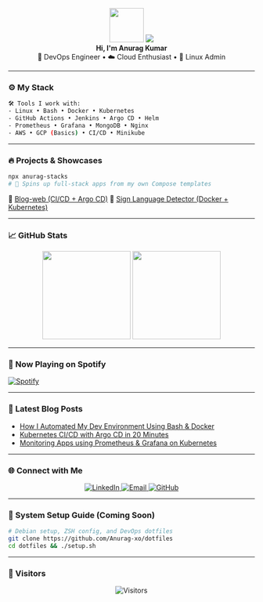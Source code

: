 <div align="center">
  <img src="https://media.giphy.com/media/hvRJCLFzcasrR4ia7z/giphy.gif" width="70px" />
  
  <picture>
    <source media="(prefers-color-scheme: dark)" srcset="https://readme-typing-svg.demolab.com?font=Fira+Code&weight=600&size=24&pause=1000&color=00F7D2&center=true&vCenter=true&width=435&lines=DevOps+Engineer;Linux+Wizard;Cloud+Native+Explorer;Keep+Shipping,+Keep+Learning">
    <source media="(prefers-color-scheme: light)" srcset="https://readme-typing-svg.demolab.com?font=Fira+Code&weight=600&size=24&pause=1000&color=0A0A0A&center=true&vCenter=true&width=435&lines=DevOps+Engineer;Linux+Wizard;Cloud+Native+Explorer;Keep+Shipping,+Keep+Learning">
    <img src="https://readme-typing-svg.demolab.com?font=Fira+Code&weight=600&size=24&pause=1000&color=00F7D2&center=true&vCenter=true&width=435&lines=DevOps+Engineer;Linux+Wizard;Cloud+Native+Explorer;Keep+Shipping,+Keep+Learning" />
  </picture>

  <br/>
  <b>Hi, I'm Anurag Kumar</b><br/>
  🚀 DevOps Engineer • ☁️ Cloud Enthusiast • 🐧 Linux Admin
</div>

---

### ⚙️ My Stack

```bash
🛠️ Tools I work with:
- Linux • Bash • Docker • Kubernetes
- GitHub Actions • Jenkins • Argo CD • Helm
- Prometheus • Grafana • MongoDB • Nginx
- AWS • GCP (Basics) • CI/CD • Minikube
````

---

### 🔥 Projects & Showcases

```bash
npx anurag-stacks
# 🚀 Spins up full-stack apps from my own Compose templates
```

🔗 [Blog-web (CI/CD + Argo CD)](https://github.com/Anurag-xo/Blog-web)
🎯 [Sign Language Detector (Docker + Kubernetes)](https://github.com/Anurag-xo/sign-language-detection)

---

### 📈 GitHub Stats

<p align="center">
  <img src="https://github-readme-stats.vercel.app/api?username=Anurag-xo&show_icons=true&theme=tokyonight&hide_border=true" height="180em" />
  <img src="https://github-readme-stats.vercel.app/api/top-langs/?username=Anurag-xo&layout=compact&theme=tokyonight&hide_border=true" height="180em" />
</p>

---

### 📡 Now Playing on Spotify

[![Spotify](https://novatorem-five-psi.vercel.app/api/spotify)](https://open.spotify.com/user/31h4drbg3dwpkubad7jq3psgrrvm)

---

### 📰 Latest Blog Posts

<!-- BLOG-POST-LIST:START -->

* [How I Automated My Dev Environment Using Bash & Docker](#)
* [Kubernetes CI/CD with Argo CD in 20 Minutes](#)
* [Monitoring Apps using Prometheus & Grafana on Kubernetes](#)

<!-- BLOG-POST-LIST:END -->

---

### 🌐 Connect with Me

<p align="center">
  <a href="https://www.linkedin.com/in/anurag-kumar-b1a790249/" target="_blank">
    <img alt="LinkedIn" src="https://img.shields.io/badge/LinkedIn-%230077B5.svg?style=for-the-badge&logo=linkedin&logoColor=white" />
  </a>
  <a href="mailto:anuragdevops@gmail.com">
    <img alt="Email" src="https://img.shields.io/badge/email-%23D14836.svg?style=for-the-badge&logo=gmail&logoColor=white" />
  </a>
  <a href="https://github.com/Anurag-xo" target="_blank">
    <img alt="GitHub" src="https://img.shields.io/badge/GitHub-%23121011.svg?style=for-the-badge&logo=github&logoColor=white" />
  </a>
</p>

---

### 🐧 System Setup Guide (Coming Soon)

```bash
# Debian setup, ZSH config, and DevOps dotfiles
git clone https://github.com/Anurag-xo/dotfiles
cd dotfiles && ./setup.sh
```

---

### 👀 Visitors

<p align="center">
  <img src="https://profile-counter.glitch.me/Anurag-xo/count.svg" alt="Visitors">
</p>
